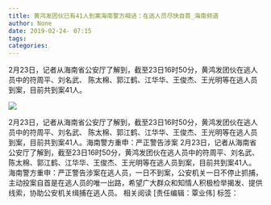 ```yaml
---
title: 黄鸿发团伙已有41人到案海南警方喊话：在逃人员尽快自首_海南频道
author: None
date: 2019-02-24- 07:15
tags: 
categories: 
---
```

2月23日，记者从海南省公安厅了解到，截至23日16时50分，黄鸿发团伙在逃人员中的符周平、刘名武、 陈太棉、郭江鹤、江华华、王俊杰、王光明等在逃人员到案，目前共到案41人。
<!-- more -->
                
<img align="center" border="0" src="http://p2.ifengimg.com/a/2016/0810/204c433878d5cf9size1_w16_h16.png" />
                
            
2月23日，记者从海南省公安厅了解到，截至23日16时50分，黄鸿发团伙在逃人员中的符周平、刘名武、 陈太棉、郭江鹤、江华华、王俊杰、王光明等在逃人员到案，目前共到案41人。海南警方重申：严正警告涉案
2月23日，记者从海南省公安厅了解到，截至23日16时50分，黄鸿发团伙在逃人员中的符周平、刘名武、 陈太棉、郭江鹤、江华华、王俊杰、王光明等在逃人员到案，目前共到案41人。
海南警方重申：严正警告涉案在逃人员，一日不到案，公安机关一日不停止抓捕，主动投案自首是在逃人员的唯一出路，希望广大群众和知情人积极检举揭发、提供线索，协助公安机关缉捕在逃人员。
相关阅读
[责任编辑：覃业伟]
标签：
 
             
